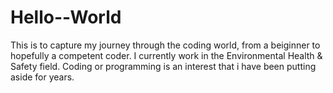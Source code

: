 # Hello--World
This is to capture my journey through the coding world, from  a beiginner to hopefully a competent coder.
I currently work in the Environmental Health & Safety field. Coding or programming is an interest that i have been putting aside for years.
